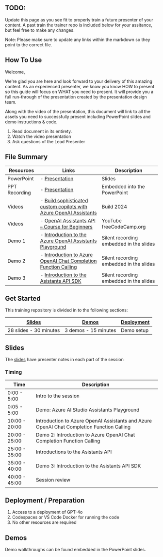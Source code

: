 ## TODO:
Update this page as you see fit to properly train a future presenter of your content. A past train the trainer repo is included below for your assitance, but feel free to make any changes.

Note: Please make sure to update any links within the markdown so they point to the correct file.

## How To Use

Welcome,

We're glad you are here and look forward to your delivery of this amazing content. As an experienced presenter, we know you know HOW to present so this guide will focus on WHAT you need to present. It will provide you a full run-through of the presentation created by the presentation design team. 

Along with the video of the presentation, this document will link to all the assets you need to successfully present including PowerPoint slides and demo instructions &
code.

1.  Read document in its entirety.
2.  Watch the video presentation
3.  Ask questions of the Lead Presenter

## File Summary

| Resources          | Links                            | Description |
|-------------------|----------------------------------|-------------------|
| PowerPoint        | - [Presentation](https://microsoft.sharepoint.com/:p:/t/AI-Tour-FY25/EWq0D6KsooxAsOApmBEcOtMBbe036J_zeU2rm-E-WZzbow?e=HouuhG) | Slides |
| PPT Recording    | - [Presentation](https://microsoft.sharepoint.com/:p:/t/AI-Tour-FY25/EWq0D6KsooxAsOApmBEcOtMBbe036J_zeU2rm-E-WZzbow?e=HouuhG) | Embedded into the PowerPoint |
| Videos            | - [Build sophisticated custom copilots with Azure OpenAI Assistants](https://build.microsoft.com/en-US/sessions/2ac412b4-3e6a-4107-8c62-910e18cbe94c) | Build 2024 |
| Videos            | - [OpenAI Assistants API – Course for Beginners](https://www.youtube.com/watch?v=qHPonmSX4Ms&t=10648s) | YouTube freeCodeCamp.org |
| Demo 1            | - [Introduction to the Azure OpenAI Assistants Playground](demo-1/README.md) | Silent recording embedded in the slides  | 
| Demo 2            | - [Introduction to Azure OpenAI Chat Completion Function Calling](demos-2-3/demo-2-function-calling.ipynb) | Silent recording embedded in the slides  | 
| Demo 3            | - [Introduction to the Asistants API SDK](demos-2-3/demo-3-function-calling.ipynb) | Silent recording embedded in the slides | 

## Get Started

This training repository is divided in to the following sections:

| [Slides](#slides) | [Demos](demos/README.md) | [Deployment](deployment/README.md) | 
|-------------------|---------------------------|--------------------------------------
| 28 slides - 30 minutes| 3 demos - 15 minutes | Demo setup

## Slides

The [slides](https://microsoft.sharepoint.com/:p:/t/AI-Tour-FY25/EWq0D6KsooxAsOApmBEcOtMBbe036J_zeU2rm-E-WZzbow?e=HouuhG) have presenter notes in each part of the session

### Timing

| Time        | Description 
--------------|-------------
0:00 - 5:00   | Intro to the session 
0:05 - 5:00   | Demo: Azure AI Studio Assistants Playground
10:00 - 20:00  | Introduction to Azure OpenAI Assistants and Azure OpenAI Chat Completion Function Calling
20:00 - 25:00 | Demo 2: Introduction to Azure OpenAI Chat Completion Function Calling
25:00 - 35:00 | Introductions to the Asistants API
35:00 - 40:00 | Demo 3: Introduction to the Asistants API SDK
40:00 - 45:00 | Session review

## Deployment / Preparation

1. Access to a deployment of GPT-4o
1. Codespaces or VS Code Docker for running the code
1. No other resources are required

## Demos

Demo walkthroughs can be found embedded in the PowerPoint slides.
